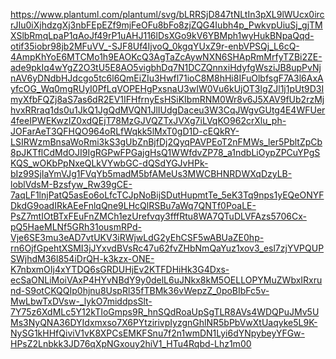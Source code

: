 
https://www.plantuml.com/plantuml/svg/bLRRSjD847tNLtIn3pXL9lWUcx0ircrJIu0iXjhdzgXj3nbFEpEZf9mjFeOFu8bFo8zjZQG4Iubh4p_PwkvpUiuSj_gjTMXSlbRmqLpaP1qAoJf49rP1uAHJ116lDsXGo9kV6YBMph1wyHukBNpaQqd-otif35iobr98jb2MFuVV_-SJF8Uf4IjvoQ_0kgqYUxZ9r-enbVPSQj_L6cQ-4AmpKhYoE6MTCMo1h9EAOKcQ3AgTaZcAywNXN6SHApRmMrfyTZBi2ZE-ade9pkIq4wYgZ2O3tU5E8AO5vigbhDq7N1DCZQnnxiHdyfgWsziJB8upPvNjnAV6yDNdbHJdcgo5tc6l6QmEiZIu3Hwfl71ioC8M8hHi8IFuOlbfsgF7A3l6AxAyfcOG_Wq0mgRUyI0PfLqVOPEHgPxsnaU3wIW0Vu6kUjOT3lgZJl1j1pUt9D3ImyXfbFQZj8aS7as6dR2EV1IFHfrnyEsHSiKIbmRNM0Wr8v6J5XAV9fUb2rzMjhvxRRraq1ds0u1JkQ1JgQdMVQN1JlIUdgDaceu3W3CqJWgvGUtg4E4WFUer4feeIPWEKwzIZ0xdQEjT78MzGJVQZTxJVXg7iLVqKO962crXlu_ph-JOFarAeT3QFHQO964oRLfWqkk5lMxT0gD1D-cEQkRY-LSIRWzmBnsaWoRmi3kS3gUbZnBjfDj2QyqPAVPEoT2nFMWs_ler5PbltZpCb8pJKTflCdMdOJI9IgRGPwFPGajgHsQ1WWfdvZP78_a1ndbLiOypZPCuYPgSKQS_wOKbPpNxeQLkVYwbGC-dQSdYGJvHPk-bIz99SjIaYmVJg1FVqYb5madM5bfAMeUs3MWCBHNRDWXqDzyLB-loblVdsM-Bzsfyw_Rw39gCE-7aqLF1lnjPatQ5asEo6oLfcTCJpNoBijSDutHupmtTe_5eK3Tq9nps1yEQeONYFDkdG9oadIRkAEeFnlqQne9LHcQlRSBu7aWq7QNTf0PoaLE-PsZ7mtIOtBTxFEuFnZMCh1ezUrefvqy3fffRtu8WA7QTuDLVFAzs5706Cx-pQ5HaeMLNf5GRh31ousmRPd-Vje6SE3mu3eAD7vtUKV3iRWjwLdG2yEhCSF5wABUaZE0hp-rn6OjfGpehtXSMI3jJYxvdBVsRc47u62fvZHbNmQaYuz1xov3_esl7zjYVPQUPSWjhdM36l854iDrQH-k3kzx-ONE-K7nbxmOIj4xYTDQ6sGRDUHjEv2KTFDHiHk3G4Dxs-ecSaONLiMoiVAxP4HYvNBdY9y0delL6uJNkx8kM5OELLOPYMuZWbxIRxrund-S9otCKQQIp0hjnu8UspRl35fTBMk36vWepzZ_0poBIbFc5v-MwLbwTxDVsw-_lykO7middpsSlt-7Y75z6XdMLc5Y12kTIoGmps9R_hnSQdRoaUpSgTLR8AVs4WDQPuJMv5UMs3NyQNA36DYIdxmxso7X6PYtzirivpIyzgnGhlNR5bPbVwXtUaqyke5L9K-NySG1kHHfQiviV1vK8XPCsEMKFSnu7f2n1wmDN1Lyi6dYNpybeyYFGw-HPsZ2Lnbkk3JD76qXpNGxouy2hiV1_HTu4Rqbd-Lhz1m00
